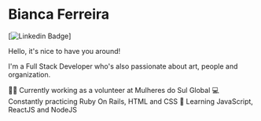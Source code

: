 # Bianca Ferreira
[![Linkedin Badge](https://img.shields.io/badge/blue?style=flat-square&logo=Linkedin&logoColor=white&link=https://www.linkedin.com/in/biancaferreiralp/)]

Hello, it's nice to have you around!

I'm a Full Stack Developer who's also passionate about art, people and organization.

👩‍💻 Currently working as a volunteer at Mulheres do Sul Global
💻 Constantly practicing Ruby On Rails, HTML and CSS
🦾 Learning JavaScript, ReactJS and NodeJS